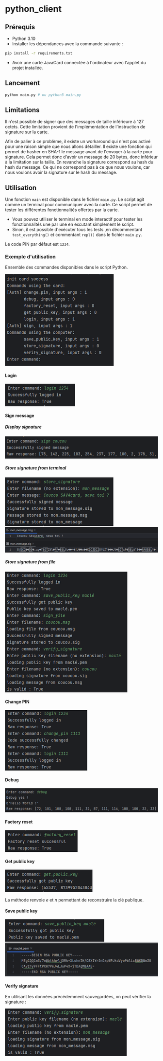 # python_client

## Prérequis

- Python 3.10
- Installer les dépendances avec la commande suivante :

```bash
pip install -r requirements.txt
```

- Avoir une carte JavaCard connectée à l'ordinateur avec l'applet du projet installée.

## Lancement

```bash
python main.py # ou python3 main.py
```

## Limitations

Il n'est possible de signer que des messages de taille inférieure à 127 octets. Cette limitation provient de l'implémentation de l'instruction de signature sur la carte.

Afin de palier à ce problème, il existe un workaround qui n'est pas activé pour une raison simple que nous allons détailler. Il existe une fonction qui permet de hasher en SHA-1 le message avant de l'envoyer à la carte pour signature. Cela permet donc d'avoir un message de 20 bytes, donc inférieur à la limitation sur la taille. En revanche la signature correspond au hash du hash du message. Ce qui ne correspond pas à ce que nous voulons, car nous voulons avoir la signature sur le hash du message.

## Utilisation

Une fonction `main` est disponible dans le fichier `main.py`. Le script agit comme un terminal pour communiquer avec la carte. Ce script permet de tester les différentes fonctionnalités offertes par la carte.

- Vous pouvez utiliser le terminal en mode interactif pour tester les fonctionnalités une par une en excutant simplement le script.
- Sinon, il est possible d'exécuter tous les tests ,en décommentant `test_everything()` et commentant `repl()` dans le fichier `main.py`.

Le code PIN par défaut est `1234`.

### Exemple d'utilisation

Ensemble des commandes disponibles dans le script Python.

![Alt text](imgs/commands.png)

#### Login

![Alt text](imgs/login.png)

#### Sign message

##### Display signature

![Alt text](imgs/sign_message.png)

##### Store signature from terminal

![Alt text](imgs/store_signature_1.png)
![Alt text](imgs/store_signature_2.png)

##### Store signature from file

![Alt text](imgs/sign_file.png)

#### Change PIN

![Alt text](imgs/change_pin.png)

#### Debug

![Alt text](imgs/debug.png)

#### Factory reset

![Alt text](imgs/factory_reset.png)

#### Get public key

![Alt text](imgs/get_public_key.png)

La méthode renvoie $e$ et $n$ permettant de reconstruire la clé publique.

#### Save public key

![Alt text](imgs/save_public_key_1.png)
![Alt text](imgs/save_public_key_2.png)

#### Verify signature

En utilisant les données précédemment sauvegardées, on peut vérifier la signature :

![Alt text](imgs/verify_signature.png)
